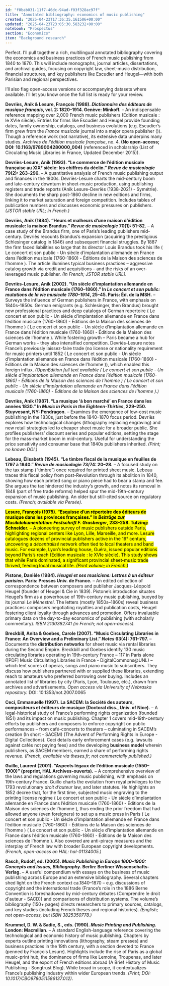 ```yaml
---
id: "f0bab031-11f7-46dc-94ad-f03f328ac97f"
title: "Annotated bibliography: economics of music publishing"
created: "2025-04-23T17:36:35.161506+00:00"
updated: "2025-04-23T23:05:30.583232+00:00"
notebook: "Prospectus"
section: "Economics"
item: "Background research"
---
```


<p>Perfect. I’ll pull together a rich, multilingual annotated bibliography covering the economics and business practices of French music publishing from 1840 to 1870. This will include monographs, journal articles, dissertations, and archival guides, focusing on copyright law, sheet-music distribution, financial structures, and key publishers like Escudier and Heugel—with both Parisian and regional perspectives.</p><p>I’ll also flag open-access versions or accompanying datasets where available. I’ll let you know once the full list is ready for your review.</p><p><strong>Devriès, Anik &amp; Lesure, François (1988). <em>Dictionnaire des éditeurs de musique français</em>, vol. 2: 1820–1914. Genève: Minkoff.</strong> – An indispensable reference mapping over 2,000 French music publishers (Edition musicale : le XVIe siècle). Entries for firms like Escudier and Heugel provide founding dates, family ownership, catalogs, and business evolutions (e.g. Escudier’s firm grew from the <em>France musicale</em> journal into a major opera publisher ()). Though a reference work (not narrative), its extensive data underpins many studies. <em>Archives de l’édition musicale française</em>, no. 4. <strong>(No open-access; DOI: 10.1163/9789004280000_004)</strong> (referenced in scholarship (List of Circulating Music Libraries in France, Updated December 2015)).</p><p><strong>Devriès-Lesure, Anik (1993). “Le commerce de l’édition musicale française au XIXᵉ siècle: les chiffres du déclin.” <em>Revue de musicologie</em> 79(2): 263–296.</strong> – A quantitative analysis of French music publishing output and finances in the 1800s. Devriès-Lesure charts the mid-century boom and late-century downturn in sheet-music production, using publishing registers and trade reports (Anik Lesure-Devriès (1938-2021) - Symétrie). She documents the sharp post-1860 decline in new editions and firms, linking it to market saturation and foreign competition. Includes tables of publication numbers and discusses economic pressures on publishers. <em>(JSTOR stable URL; in French.)</em></p><p><strong>Devriès, Anik (1984). “Heurs et malheurs d’une maison d’édition musicale: la maison Brandus.” <em>Revue de musicologie</em> 70(1): 51–82.</strong> – A case study of the Brandus firm, one of Paris’s leading publishers mid-century. Devriès recounts Brandus’s expansion (acquiring the prestigious Schlesinger catalog in 1846) and subsequent financial struggles. By 1887 the firm faced liabilities so large that its director Louis Brandus took his life ( Le concert et son public - Un siècle d’implantation allemande en France dans l’édition musicale (1760-1860) - Éditions de la Maison des sciences de l’homme ). The article illumines typical business practices – aggressive catalog growth via credit and acquisitions – and the risks of an over-leveraged music publisher. <em>(In French; JSTOR stable URL).</em></p><p><strong>Devriès-Lesure, Anik (2002). “Un siècle d’implantation allemande en France dans l’édition musicale (1760–1860).” In <em>Le concert et son public: mutations de la vie musicale 1780–1914</em>, 25–45. Paris: Éd. de la MSH.</strong> – Surveys the influence of German publishers in France, with emphasis on 1840s–1850s. German emigrants (e.g. Schlesinger, then Brandus) brought new professional practices and deep catalogs of German repertoire ( Le concert et son public - Un siècle d’implantation allemande en France dans l’édition musicale (1760-1860) - Éditions de la Maison des sciences de l’homme ) ( Le concert et son public - Un siècle d’implantation allemande en France dans l’édition musicale (1760-1860) - Éditions de la Maison des sciences de l’homme ). While fostering growth – Paris became a hub for German works – they also intensified competition. Devriès-Lesure notes France’s previously laissez-faire trade (no license or nationality requirement for music printers until 1852 ( Le concert et son public - Un siècle d’implantation allemande en France dans l’édition musicale (1760-1860) - Éditions de la Maison des sciences de l’homme )), which enabled this foreign influx. <em>(OpenEdition full text available ( Le concert et son public - Un siècle d’implantation allemande en France dans l’édition musicale (1760-1860) - Éditions de la Maison des sciences de l’homme ) ( Le concert et son public - Un siècle d’implantation allemande en France dans l’édition musicale (1760-1860) - Éditions de la Maison des sciences de l’homme ).)</em></p><p><strong>Devriès, Anik (1987). “La musique ‘à bon marché’ en France dans les années 1830.” In <em>Music in Paris in the Eighteen-Thirties</em>, 229–250. Stuyvesant, NY: Pendragon.</strong> – Examines the emergence of low-cost music publishing in the 1830s, just before the 1840–1870 focus period. Devriès explores how technological changes (lithography replacing engraving) and new retail strategies led to cheaper sheet music for a broader public. She profiles publishers’ discount series and popular editions, setting the stage for the mass-market boom in mid-century. Useful for understanding the price sensitivity and consumer base that 1840s publishers inherited. <em>(Print; no known DOI.)</em></p><p><strong>Lebeau, Élisabeth (1945). “Le timbre fiscal de la musique en feuilles de 1797 à 1840.” <em>Revue de musicologie</em> 73/74: 20–28.</strong> – A focused study on the tax stamp (“timbre”) once required for printed sheet music. Lebeau traces this fiscal policy from post-Revolution through its abolition in 1840, showing how each printed song or piano piece had to bear a stamp and fee. She argues the tax hindered the industry’s growth, and notes its removal in 1848 (part of free trade reforms) helped spur the mid-19th-century expansion of music publishing. An older but still-cited source on regulatory costs. <em>(French; available via Persée).</em></p><p><strong><mark>Lesure, François (1975). “Esquisse d’un répertoire des éditeurs de musique dans les provinces françaises.” In </mark><em><mark>Beiträge zur Musikdokumentation: Festschrift F. Grasberger</mark></em><mark>, 233–258. Tutzing: Schneider.</mark></strong><mark> – A pioneering survey of music publishers outside Paris, highlighting regional centers like Lyon, Lille, Marseille, and more. Lesure catalogues dozens of provincial publishers active in the 19ᵉ century, uncovering a </mark><em><mark>décentralisé</mark></em><mark> network often tied to local theaters and band music. For example, Lyon’s leading house, Guéra, issued popular editions beyond Paris’s reach (Edition musicale : le XVIe siècle). This study shows that while Paris dominated, a significant provincial sheet-music trade thrived, feeding local musical life. </mark><em><mark>(Print volume; in French.)</mark></em></p><p><strong>Pistone, Danièle (1984). <em>Heugel et ses musiciens: Lettres à un éditeur parisien</em>. Paris: Presses Univ. de France.</strong> – An edited collection of correspondence between composers and publisher Jacques-Léopold Heugel (founder of Heugel &amp; Cie in 1839). Pistone’s introduction situates Heugel’s firm as a powerhouse of 19th-century music publishing, buoyed by its journal <em>Le Ménestrel</em>. The letters (mostly 1850s–1860s) reveal business practices: composers negotiating royalties and publication costs, Heugel fostering client loyalty through advances and promotion. Offers invaluable primary data on the day-to-day economics of publishing (with scholarly commentary). <em>ISBN 2130382741 (in French; not open-access).</em></p><p><strong>Breckbill, Anita &amp; Goebes, Carole (2007). “Music Circulating Libraries in France: An Overview and a Preliminary List.” <em>Notes</em> 63(4): 761–797.</strong> – Documents the <strong>distribution networks</strong> for sheet music via rental libraries during the Second Empire. Breckbill and Goebes identify 130 music circulating libraries operating in 19th-century France – 117 in Paris alone ([PDF] Music Circulating Libraries in France - DigitalCommons@UNL) – which lent scores of operas, songs and piano music to subscribers. They discuss how publishers partnered with or supplied these libraries, extending reach to amateurs who preferred borrowing over buying. Includes an annotated list of libraries by city (Paris, Lyon, Toulouse, etc.), drawn from archives and advertisements. <em>Open access via University of Nebraska repository.</em> DOI: 10.1353/not.2007.0065</p><p><strong>Ceci, Emmanuelle (1997). La SACEM: la Société des auteurs, compositeurs et éditeurs de musique (Doctoral diss., Univ. of Nice).</strong> – A legal-historical study of France’s performing rights organization (founded 1851) and its impact on music publishing. Chapter 1 covers mid-19th-century efforts by publishers and composers to enforce copyright on public performances – from café-concerts to theaters – culminating in SACEM’s creation (In short - SACEM) (The Advent of Performing Rights in Europe - Digital Collections). Ceci details early enforcement cases (e.g. lawsuits against cafés not paying fees) and the developing <strong>business model</strong> wherein publishers, as SACEM members, earned a share of performing rights revenue. <em>(French, available via theses.fr; not commercially published.)</em></p><p><strong>Guillo, Laurent (2001). “Aspects légaux de l’édition musicale (1550–1900)” (preprint, HAL Archives-ouverts).</strong> – A comprehensive overview of the laws and regulations governing music publishing, with emphasis on 19th-century France. Guillo charts the evolution from royal privileges to the 1793 revolutionary <em>droit d’auteur</em> law, and later statutes. He highlights an 1852 decree that, for the first time, subjected music engraving to the printing license regime ( Le concert et son public - Un siècle d’implantation allemande en France dans l’édition musicale (1760-1860) - Éditions de la Maison des sciences de l’homme ), thus ending the prior freedom that had allowed anyone (even foreigners) to set up a music press in Paris ( Le concert et son public - Un siècle d’implantation allemande en France dans l’édition musicale (1760-1860) - Éditions de la Maison des sciences de l’homme ) ( Le concert et son public - Un siècle d’implantation allemande en France dans l’édition musicale (1760-1860) - Éditions de la Maison des sciences de l’homme ). Also covered are anti-piracy measures and the interplay of French law with broader European copyright developments. <em>(French, open-access on HAL: hal-01134005.)</em></p><p><strong>Rasch, Rudolf, ed. (2005). <em>Music Publishing in Europe 1600–1900: Concepts and Issues, Bibliography</em>. Berlin: Berliner Wissenschafts-Verlag.</strong> – A useful compendium with essays on the business of music publishing across Europe and an extensive bibliography. Several chapters shed light on the French context ca.1840–1870 – e.g. discussions of copyright and the international trade (France’s role in the 1886 Berne Convention is foreshadowed by mid-century debates (Comprendre le droit d'auteur - SACD)) and comparisons of distribution systems. The volume’s bibliography (150+ pages) directs researchers to primary sources, catalogs, and key studies (including French theses and regional histories). <em>(English; not open-access, but ISBN 3825350778.)</em></p><p><strong>Krummel, D. W. &amp; Sadie, S., eds. (1990). <em>Music Printing and Publishing</em>. London: Macmillan.</strong> – A standard English-language reference covering the technological and economic history of music publishing. Chapters by experts outline printing innovations (lithography, steam presses) and business practices in the 19th century, with a section devoted to France (penned by François Lesure). Highlights include the rise of Paris as a global music-print hub, the dominance of firms like Lemoine, Troupenas, and later Heugel, and the export of French editions abroad (A Brief History of Music Publishing - Songtrust Blog). While broad in scope, it contextualizes France’s publishing industry within wider European trends. <em>(Print; DOI: 10.1017/CBO9780511586137.012)</em>.</p>